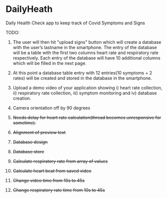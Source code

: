 # DailyHeath
Daily Health Check app to keep track of Covid Symptoms and Signs

TODO:

1. The user will then hit "upload signs" button which will create a database with the user’s lastname in the smartphone. The entry of the database will be a table with the first two columns heart rate and respiratory rate respectively. Each entry of the database will have 10 additional columns which will be filled in the next page.

2. At this point a database table entry with 12 entries(10 symptoms + 2 rates) will be created and stored in the database in the smartphone.

3. Upload a demo video of your application showing i) heart rate collection, ii) respiratory rate collection, iii) symptom monitoring and iv) database creation.

4. Camera orientation off by 90 degrees

5. ~~Needs delay for heart rate calculation(thread becomes unresponsive for sometime).~~

6. ~~Alignment of preview text~~

7. ~~Database design~~

8. ~~Database store~~

9. ~~Calculate respiratory rate from array of values~~

10. ~~Calculate heart beat from saved video~~

11. ~~Change video time from 10s to 45s~~

12. ~~Change respiratory rate time from 10s to 45s~~
